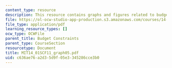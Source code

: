 ```yaml
---
content_type: resource
description: This resource contains graphs and figures related to budget constraints.
file: https://ol-ocw-studio-app-production.s3.amazonaws.com/courses/14-01sc-principles-of-microeconomics-fall-2011/c636ae76a2d35d9f05e3345286cce3b0_MIT14_01SCF11_graph05.pdf
file_type: application/pdf
learning_resource_types: []
ocw_type: OCWFile
parent_title: Budget Constraints
parent_type: CourseSection
resourcetype: Document
title: MIT14_01SCF11_graph05.pdf
uid: c636ae76-a2d3-5d9f-05e3-345286cce3b0
---
```


